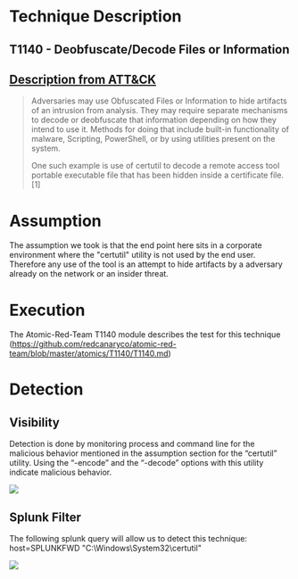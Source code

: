 # Technique Description

## T1140 -  Deobfuscate/Decode Files or Information 
## [Description from ATT&CK](https://attack.mitre.org/techniques/T1129/)
<blockquote>
Adversaries may use Obfuscated Files or Information to hide artifacts of an intrusion from analysis. They may require separate mechanisms to decode or deobfuscate that information depending on how they intend to use it. Methods for doing that include built-in functionality of malware, Scripting, PowerShell, or by using utilities present on the system.

One such example is use of certutil to decode a remote access tool portable executable file that has been hidden inside a certificate file. [1]
</blockquote>

# Assumption
The assumption we took is that the end point here sits in a corporate environment where the "certutil" utility is not used by the end user. Therefore any use of the tool is an attempt to hide artifacts by a adversary already on the network or an insider threat.

# Execution
The Atomic-Red-Team T1140 module describes the test for this technique (https://github.com/redcanaryco/atomic-red-team/blob/master/atomics/T1140/T1140.md)

# Detection

## Visibility
Detection is done by monitoring process and command line for the malicious behavior mentioned in the assumption section for the “certutil” utility. Using the “-encode” and the “-decode” options with this utility indicate malicious behavior. 
<p>
  <img src="https://github.com/ayusuf15/DPI911SSA-Project-Group3/blob/master/Defense-Evasion/DeobfuscateDecode%20Files%20or%20Information/Screenshots/1.png">
</p>

## Splunk Filter
The following splunk query will allow us to detect this technique: host=SPLUNKFWD "C:\\Windows\\System32\\certutil"
<p>
  <img src="https://github.com/ayusuf15/DPI911SSA-Project-Group3/blob/master/Defense-Evasion/DeobfuscateDecode%20Files%20or%20Information/Screenshots/2.png">
</p>
